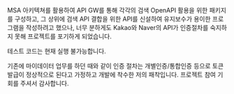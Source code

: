 MSA 아키텍쳐를 활용하여 API GW를 통해 각각의 검색 OpenAPI 활용을 위한 패키지를 구성하고, 
그 상위에 검색 API 결합을 위한 API를 신설하여 유지보수가 용이한 프로그램을 작성하려고 했으나,
너무 분하게도 Kakao와 Naver의 API가 인증절차를 숙지하지 못해 프로젝트를 포기하게 되었습니다.

테스트 코드는 현재 실행 불가능합니다.

기존에 마이데이터 업무를 하던 때와 같이 인증 절차는 개별인증/통합인증 등으로 토큰발급이 정상적으로 된다고 가정하고 개발에 착수한 저의 패착입니다. 프로젝트 참여 기회를 주셔서 감사합니다.